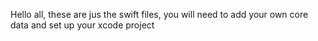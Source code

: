 Hello all, these are jus the swift files, you will need to add your own core data and set up your xcode project
